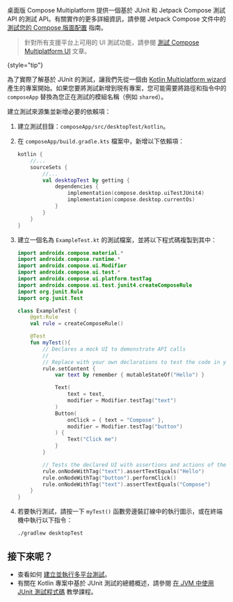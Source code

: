 [//]: # (title: 使用 JUnit 測試 Compose Multiplatform UI)

桌面版 Compose Multiplatform 提供一個基於 JUnit 和 Jetpack Compose 測試 API 的測試 API。有關實作的更多詳細資訊，請參閱 Jetpack Compose 文件中的 [測試您的 Compose 版面配置](https://developer.android.com/develop/ui/compose/testing) 指南。

> 針對所有支援平台上可用的 UI 測試功能，請參閱 [測試 Compose Multiplatform UI](compose-test.md) 文章。
>
{style="tip"}

為了實際了解基於 JUnit 的測試，讓我們先從一個由 [Kotlin Multiplatform wizard](https://kmp.jetbrains.com/) 產生的專案開始。如果您要將測試新增到現有專案，您可能需要將路徑和指令中的 `composeApp` 替換為您正在測試的模組名稱（例如 `shared`）。

建立測試來源集並新增必要的依賴項：

1. 建立測試目錄：`composeApp/src/desktopTest/kotlin`。
2. 在 `composeApp/build.gradle.kts` 檔案中，新增以下依賴項：

   ```kotlin
   kotlin { 
       //...
       sourceSets { 
           //...
           val desktopTest by getting { 
               dependencies {
                   implementation(compose.desktop.uiTestJUnit4)
                   implementation(compose.desktop.currentOs)
               }
           }
       }
   }
   ```

3. 建立一個名為 `ExampleTest.kt` 的測試檔案，並將以下程式碼複製到其中：

    ```kotlin
    import androidx.compose.material.*
    import androidx.compose.runtime.*
    import androidx.compose.ui.Modifier
    import androidx.compose.ui.test.*
    import androidx.compose.ui.platform.testTag
    import androidx.compose.ui.test.junit4.createComposeRule
    import org.junit.Rule
    import org.junit.Test
    
    class ExampleTest {
        @get:Rule
        val rule = createComposeRule()
    
        @Test
        fun myTest(){
            // Declares a mock UI to demonstrate API calls
            //
            // Replace with your own declarations to test the code in your project
            rule.setContent {
                var text by remember { mutableStateOf("Hello") }
   
                Text(
                    text = text,
                    modifier = Modifier.testTag("text")
                )
                Button(
                    onClick = { text = "Compose" },
                    modifier = Modifier.testTag("button")
                ) {
                    Text("Click me")
                }
            }
    
            // Tests the declared UI with assertions and actions of the JUnit-based testing API
            rule.onNodeWithTag("text").assertTextEquals("Hello")
            rule.onNodeWithTag("button").performClick()
            rule.onNodeWithTag("text").assertTextEquals("Compose")
        }
    }
    ```

4. 若要執行測試，請按一下 `myTest()` 函數旁邊裝訂線中的執行圖示，或在終端機中執行以下指令：

   ```shell
   ./gradlew desktopTest
   ```
   
## 接下來呢？

* 查看如何 [建立並執行多平台測試](multiplatform-run-tests.md)。
* 有關在 Kotlin 專案中基於 JUnit 測試的總體概述，請參閱 [在 JVM 中使用 JUnit 測試程式碼](https://kotlinlang.org/docs/jvm-test-using-junit.html) 教學課程。